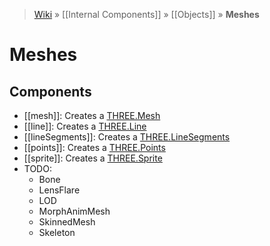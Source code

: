 > [Wiki](Home) » [[Internal Components]] » [[Objects]] » **Meshes**

# Meshes

## Components

* [[mesh]]: Creates a [THREE.Mesh](https://threejs.org/docs/#api/objects/Mesh)
* [[line]]: Creates a [THREE.Line](https://threejs.org/docs/#api/objects/Line)
* [[lineSegments]]: Creates a [THREE.LineSegments](https://threejs.org/docs/#api/objects/LineSegments)
* [[points]]: Creates a [THREE.Points](https://threejs.org/docs/#api/objects/Points)
* [[sprite]]: Creates a [THREE.Sprite](https://threejs.org/docs/#api/objects/Sprite)
* TODO:
  * Bone
  * LensFlare
  * LOD
  * MorphAnimMesh
  * SkinnedMesh
  * Skeleton
